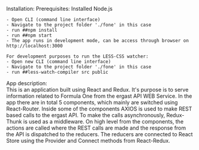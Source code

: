 Installation:
	Prerequisites: Installed Node.js
	
	- Open CLI (command line interface)
	- Navigate to the project folder './fone' in this case
	- run ##npm install
	- run ##npm start
	- The app runs in development mode, can be access through browser on http://localhost:3000
	
	For development purposes to run the LESS-CSS watcher: 
	- Open new CLI (command line interface)
	- Navigate to the project folder './fone' in this case
	- run ##less-watch-compiler src public

App description:	
	This is an application built using React and Redux. It's purpose is to serve information related to Formula One from the ergast API WEB Service.
	In the app there are in total 5 components, which mainly are switched using React-Router. 
	Inside some of the components AXIOS is used to make REST based calls to the ergast API.
	To make the calls asynchronously, Redux-Thunk is used as a middleware. 
	On high level from the components, the actions are called where the REST calls are made and the response from the API is dispatched to the reducers. The reducers are connected to React Store using the Provider and Connect methods from React-Redux.